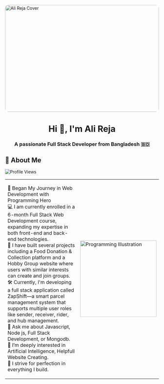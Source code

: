 <img src="https://i.ibb.co/Fb8fPK60/beautiful-office-space-cartoon-style.jpg" 
     alt="Ali Reja Cover" 
     style="width:100%; max-width:1280px; height:350px; object-fit:cover; display:block; margin: 0 auto; border-radius: 10px;"/>


<h1 align="center">Hi 👋, I'm Ali Reja</h1>
<h3 align="center">A passionate Full Stack Developer from Bangladesh 🇧🇩</h3>


## 🌟 About Me

![Profile Views](https://komarev.com/ghpvc/?username=alirejakhan&label=Profile%20Views&color=blue&style=for-the-badge)


<table>
  <tr>
    <td>

🌟 Began My Journey in Web Development with Programming Hero
<br>
💻 I am currently enrolled in a 6-month Full Stack Web Development course, expanding my expertise in both front-end and back-end technologies.
<br>
🚀 I have built several projects including a Food Donation & Collection platform and a Hobby Group website where users with similar interests can create and join groups.
<br>
🛠️ Currently, I'm developing a full stack application called ZapShift—a smart parcel management system that supports multiple user roles like sender, receiver, rider, and hub management.
<br>
💬 Ask me about Javascript, Node js, Full Stack Development, or Mongodb.
<br>
🎯 I’m deeply interested in Artificial Intelligence, Helpfull Website Creating.
<br>
🎯 I strive for perfection in everything I build.

</td>
    <td>
      <img src="https://i.ibb.co/ymTDCFPK/Programming-bro.png" width="250" alt="Programming Illustration" />
    </td>
  </tr>
</table>





<!--
**Alireja-khan/Alireja-khan** is a ✨ _special_ ✨ repository because its `README.md` (this file) appears on your GitHub profile.

Here are some ideas to get you started:

- 🔭 I’m currently working on ...
- 🌱 I’m currently learning ...
- 👯 I’m looking to collaborate on ...
- 🤔 I’m looking for help with ...
- 💬 Ask me about ...
- 📫 How to reach me: ...
- 😄 Pronouns: ...
- ⚡ Fun fact: ...
-->
